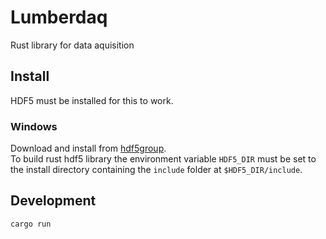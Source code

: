 # Lumberdaq
Rust library for data aquisition

## Install
HDF5 must be installed for this to work.
### Windows
Download and install from [hdf5group](https://www.hdfgroup.org/download-hdf5/).  
To build rust hdf5 library the environment variable `HDF5_DIR` must be set to the install directory containing the `include` folder at `$HDF5_DIR/include`.

## Development
```cmd
cargo run
```
